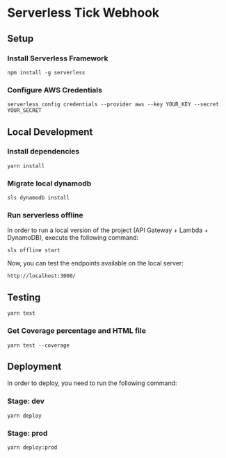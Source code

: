 # Serverless Tick Webhook

## Setup

### Install Serverless Framework

```
npm install -g serverless
```

### Configure AWS Credentials

```
serverless config credentials --provider aws --key YOUR_KEY --secret YOUR_SECRET
```

## Local Development

### Install dependencies

```
yarn install
```

### Migrate local dynamodb

```
sls dynamodb install
```

### Run serverless offline

In order to run a local version of the project (API Gateway + Lambda + DynamoDB), execute the following command:

```
sls offline start
```

Now, you can test the endpoints available on the local server:

```
http://localhost:3000/
```

## Testing

```
yarn test
```

### Get Coverage percentage and HTML file

```
yarn test --coverage
```

## Deployment

In order to deploy, you need to run the following command:

### Stage: dev

```
yarn deploy
```

### Stage: prod

```
yarn deploy:prod
```
